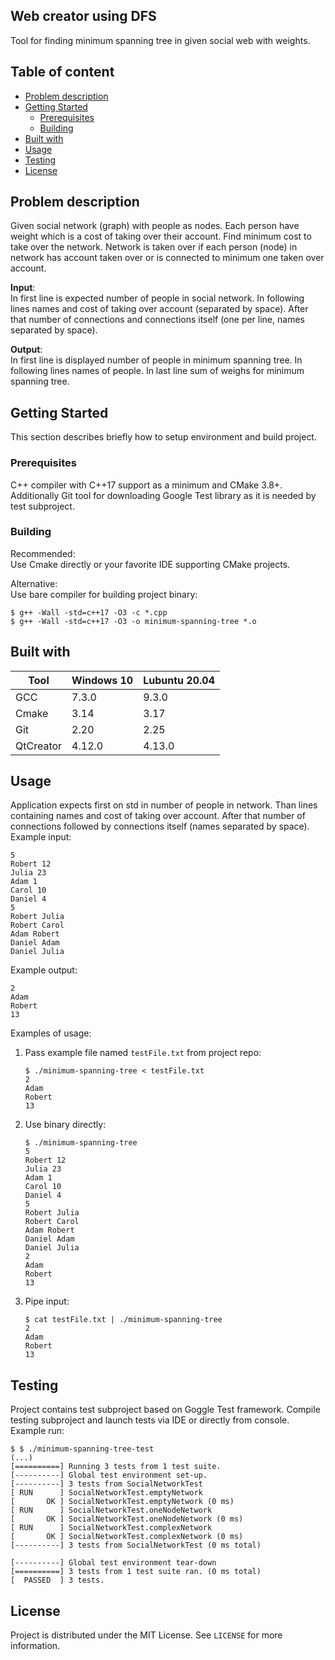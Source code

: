 ## Web creator using DFS
Tool for finding minimum spanning tree in given social web with weights.

## Table of content
- [Problem description](#problem-description)
- [Getting Started](#getting-started)
  * [Prerequisites](#prerequisites)
  * [Building](#building)
- [Built with](#built-with)
- [Usage](#usage)
- [Testing](#testing)
- [License](#license)

## Problem description
Given social network (graph) with people as nodes. Each person have weight which is a cost of taking over their account. Find minimum cost to take over the network. Network is taken over if each person (node) in network has account taken over or is connected to minimum one taken over account.

**Input**:  
In first line is expected number of people in social network. In following lines names and cost of taking over account (separated by space). After that number of connections and connections itself (one per line, names separated by space).

**Output**:  
In first line is displayed number of people in minimum spanning tree. In following lines names of people. In last line sum of weighs for minimum spanning tree.

## Getting Started
This section describes briefly how to setup environment and build project.

### Prerequisites
C++ compiler with C++17 support as a minimum and CMake 3.8+. Additionally Git tool for downloading Google Test library as it is needed by test subproject.

### Building
Recommended:  
Use Cmake directly or your favorite IDE supporting CMake projects.  

Alternative:  
Use bare compiler for building project binary:
```shell
$ g++ -Wall -std=c++17 -O3 -c *.cpp
$ g++ -Wall -std=c++17 -O3 -o minimum-spanning-tree *.o
```

## Built with
| Tool |  Windows 10 | Lubuntu 20.04 |
| --- | --- | --- |
| GCC | 7.3.0 | 9.3.0 |
| Cmake | 3.14 | 3.17 |
| Git | 2.20 | 2.25 |
| QtCreator | 4.12.0 | 4.13.0 |

## Usage
Application expects first on std in number of people in network. Than lines containing names and cost of taking over account. After that number of connections followed by connections itself (names separated by space).
Example input:
```
5
Robert 12
Julia 23
Adam 1
Carol 10
Daniel 4
5
Robert Julia
Robert Carol
Adam Robert
Daniel Adam
Daniel Julia
```
Example output:
```
2
Adam
Robert
13
```

Examples of usage:  
1. Pass example file named `testFile.txt` from project repo:
    ```shell
    $ ./minimum-spanning-tree < testFile.txt
    2
    Adam
    Robert
    13
    ```
2. Use binary directly:
    ```shell
    $ ./minimum-spanning-tree
    5
    Robert 12
    Julia 23
    Adam 1
    Carol 10
    Daniel 4
    5
    Robert Julia
    Robert Carol
    Adam Robert
    Daniel Adam
    Daniel Julia
    2
    Adam
    Robert
    13
    ```
3. Pipe input:
    ```shell
    $ cat testFile.txt | ./minimum-spanning-tree
    2
    Adam
    Robert
    13
    ```
## Testing
Project contains test subproject based on Goggle Test framework. Compile testing subproject and launch tests via IDE or directly from console.  
Example run:
```
$ $ ./minimum-spanning-tree-test
(...)
[==========] Running 3 tests from 1 test suite.
[----------] Global test environment set-up.
[----------] 3 tests from SocialNetworkTest
[ RUN      ] SocialNetworkTest.emptyNetwork
[       OK ] SocialNetworkTest.emptyNetwork (0 ms)
[ RUN      ] SocialNetworkTest.oneNodeNetwork
[       OK ] SocialNetworkTest.oneNodeNetwork (0 ms)
[ RUN      ] SocialNetworkTest.complexNetwork
[       OK ] SocialNetworkTest.complexNetwork (0 ms)
[----------] 3 tests from SocialNetworkTest (0 ms total)

[----------] Global test environment tear-down
[==========] 3 tests from 1 test suite ran. (0 ms total)
[  PASSED  ] 3 tests.
```

## License
Project is distributed under the MIT License. See `LICENSE` for more information.
